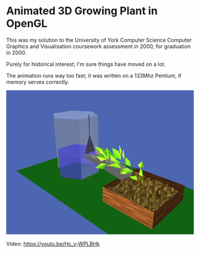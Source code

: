 # Animated 3D Growing Plant in OpenGL

This was my solution to the University of York Computer Science Computer Graphics and
Visualisation coursework assessment in 2000, for graduation in 2000.

Purely for historical interest; I'm sure things have moved on a lot.

The animation runs way too fast; it was written on a 133Mhz Pentium, if memory serves correctly.

![Screenshot](https://github.com/hollobon/miraclegrow/raw/master/miraclegrow.png "Screenshot")

Video: https://youtu.be/Hc_y-WPLBHk
